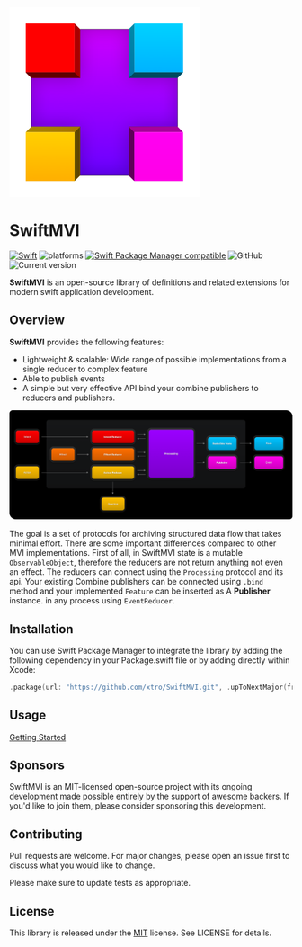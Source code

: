 ![SwiftMVI Logo](./Documentation/SwiftMVI.docc/Resources/swiftmvi_icon_338@2x.png)
# SwiftMVI

[![Swift](https://github.com/xtro/SwiftMVI/actions/workflows/swift.yml/badge.svg?branch=main)](https://github.com/xtro/SwiftMVI/actions/workflows/swift.yml) ![platforms](https://img.shields.io/badge/platform-iOS%20%7C%20watchOS%20%7C%20tvOS%20%7C%20macOS-333333) [![Swift Package Manager compatible](https://img.shields.io/badge/Swift%20Package%20Manager-compatible-brightgreen.svg)](https://github.com/apple/swift-package-manager) ![GitHub](https://img.shields.io/github/license/xtro/SwiftMVI) ![Current version](https://img.shields.io/github/v/tag/xtro/SwiftMVI)

**SwiftMVI** is an open-source library of definitions and related extensions for modern swift application development.

## Overview

**SwiftMVI** provides the following features:
- Lightweight & scalable: Wide range of possible implementations from a single reducer to complex feature
- Able to publish events  
- A simple but very effective API bind your combine publishers to reducers and publishers.

![Schema about current architecture](./Documentation/SwiftMVI.docc/Resources/processing_feature_schema@2x.png)

The goal is a set of protocols for archiving structured data flow that takes minimal effort.
There are some important differences compared to other MVI implementations. 
First of all, in SwiftMVI state is a mutable ``ObservableObject``, therefore the reducers are not return anything not even an effect. The reducers can connect using the ``Processing`` protocol and its api. Your existing Combine publishers can be connected using ```.bind``` method and your implemented ``Feature`` can be inserted as A **Publisher** instance. in any process using ``EventReducer``.


## Installation
You can use Swift Package Manager to integrate the library by adding the following dependency in your Package.swift file or by adding directly within Xcode:

```swift
.package(url: "https://github.com/xtro/SwiftMVI.git", .upToNextMajor(from: "0.0.2"))
```

## Usage
[Getting Started](Documentation/Getting_Started.md)

## Sponsors
SwiftMVI is an MIT-licensed open-source project with its ongoing development made possible entirely by the support of awesome backers. If you'd like to join them, please consider sponsoring this development.

## Contributing
Pull requests are welcome. For major changes, please open an issue first to discuss what you would like to change.

Please make sure to update tests as appropriate.

## License
This library is released under the [MIT](https://choosealicense.com/licenses/mit/) license. See LICENSE for details.


